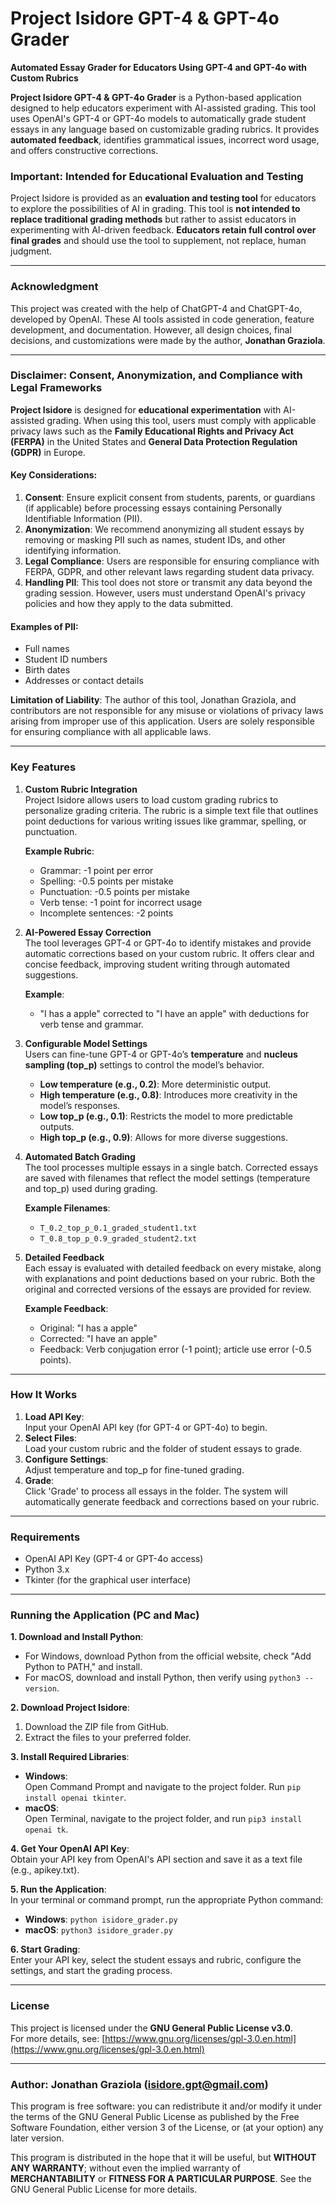 # Project Isidore GPT-4 & GPT-4o Grader

**Automated Essay Grader for Educators Using GPT-4 and GPT-4o with Custom Rubrics**

**Project Isidore GPT-4 & GPT-4o Grader** is a Python-based application designed to help educators experiment with AI-assisted grading. This tool uses OpenAI's GPT-4 or GPT-4o models to automatically grade student essays in any language based on customizable grading rubrics. It provides **automated feedback**, identifies grammatical issues, incorrect word usage, and offers constructive corrections.

### **Important: Intended for Educational Evaluation and Testing**

Project Isidore is provided as an **evaluation and testing tool** for educators to explore the possibilities of AI in grading. This tool is **not intended to replace traditional grading methods** but rather to assist educators in experimenting with AI-driven feedback. **Educators retain full control over final grades** and should use the tool to supplement, not replace, human judgment.

----------

### **Acknowledgment**

This project was created with the help of ChatGPT-4 and ChatGPT-4o, developed by OpenAI. These AI tools assisted in code generation, feature development, and documentation. However, all design choices, final decisions, and customizations were made by the author, **Jonathan Graziola**.

----------

### **Disclaimer: Consent, Anonymization, and Compliance with Legal Frameworks**

**Project Isidore** is designed for **educational experimentation** with AI-assisted grading. When using this tool, users must comply with applicable privacy laws such as the **Family Educational Rights and Privacy Act (FERPA)** in the United States and **General Data Protection Regulation (GDPR)** in Europe.

#### **Key Considerations**:

1.  **Consent**: Ensure explicit consent from students, parents, or guardians (if applicable) before processing essays containing Personally Identifiable Information (PII).
2.  **Anonymization**: We recommend anonymizing all student essays by removing or masking PII such as names, student IDs, and other identifying information.
3.  **Legal Compliance**: Users are responsible for ensuring compliance with FERPA, GDPR, and other relevant laws regarding student data privacy.
4.  **Handling PII**: This tool does not store or transmit any data beyond the grading session. However, users must understand OpenAI's privacy policies and how they apply to the data submitted.

#### **Examples of PII**:

-   Full names
-   Student ID numbers
-   Birth dates
-   Addresses or contact details

**Limitation of Liability**: The author of this tool, Jonathan Graziola, and contributors are not responsible for any misuse or violations of privacy laws arising from improper use of this application. Users are solely responsible for ensuring compliance with all applicable laws.

----------

### **Key Features**

1.  **Custom Rubric Integration**  
    Project Isidore allows users to load custom grading rubrics to personalize grading criteria. The rubric is a simple text file that outlines point deductions for various writing issues like grammar, spelling, or punctuation.
    
    **Example Rubric**:
    
    -   Grammar: -1 point per error
    -   Spelling: -0.5 points per mistake
    -   Punctuation: -0.5 points per mistake
    -   Verb tense: -1 point for incorrect usage
    -   Incomplete sentences: -2 points
2.  **AI-Powered Essay Correction**  
    The tool leverages GPT-4 or GPT-4o to identify mistakes and provide automatic corrections based on your custom rubric. It offers clear and concise feedback, improving student writing through automated suggestions.
    
    **Example**:
    
    -   "I has a apple" corrected to "I have an apple" with deductions for verb tense and grammar.
3.  **Configurable Model Settings**  
    Users can fine-tune GPT-4 or GPT-4o’s **temperature** and **nucleus sampling (top_p)** settings to control the model’s behavior.
    
    -   **Low temperature (e.g., 0.2)**: More deterministic output.
    -   **High temperature (e.g., 0.8)**: Introduces more creativity in the model’s responses.
    -   **Low top_p (e.g., 0.1)**: Restricts the model to more predictable outputs.
    -   **High top_p (e.g., 0.9)**: Allows for more diverse suggestions.
4.  **Automated Batch Grading**  
    The tool processes multiple essays in a single batch. Corrected essays are saved with filenames that reflect the model settings (temperature and top_p) used during grading.
    
    **Example Filenames**:
    
    -   `T_0.2_top_p_0.1_graded_student1.txt`
    -   `T_0.8_top_p_0.9_graded_student2.txt`
5.  **Detailed Feedback**  
    Each essay is evaluated with detailed feedback on every mistake, along with explanations and point deductions based on your rubric. Both the original and corrected versions of the essays are provided for review.
    
    **Example Feedback**:
    
    -   Original: "I has a apple"
    -   Corrected: "I have an apple"
    -   Feedback: Verb conjugation error (-1 point); article use error (-0.5 points).

----------

### **How It Works**

1.  **Load API Key**:  
    Input your OpenAI API key (for GPT-4 or GPT-4o) to begin.
2.  **Select Files**:  
    Load your custom rubric and the folder of student essays to grade.
3.  **Configure Settings**:  
    Adjust temperature and top_p for fine-tuned grading.
4.  **Grade**:  
    Click 'Grade' to process all essays in the folder. The system will automatically generate feedback and corrections based on your rubric.

----------

### **Requirements**

-   OpenAI API Key (GPT-4 or GPT-4o access)
-   Python 3.x
-   Tkinter (for the graphical user interface)

----------

### **Running the Application (PC and Mac)**

**1. Download and Install Python**:

-   For Windows, download Python from the official website, check "Add Python to PATH," and install.
-   For macOS, download and install Python, then verify using `python3 --version`.

**2. Download Project Isidore**:

1.  Download the ZIP file from GitHub.
2.  Extract the files to your preferred folder.

**3. Install Required Libraries**:

-   **Windows**:  
    Open Command Prompt and navigate to the project folder. Run `pip install openai tkinter`.
-   **macOS**:  
    Open Terminal, navigate to the project folder, and run `pip3 install openai tk`.

**4. Get Your OpenAI API Key**:  
Obtain your API key from OpenAI's API section and save it as a text file (e.g., apikey.txt).

**5. Run the Application**:  
In your terminal or command prompt, run the appropriate Python command:

-   **Windows**: `python isidore_grader.py`
-   **macOS**: `python3 isidore_grader.py`

**6. Start Grading**:  
Enter your API key, select the student essays and rubric, configure the settings, and start the grading process.

----------

### **License**

This project is licensed under the **GNU General Public License v3.0**.  
For more details, see: [https://www.gnu.org/licenses/gpl-3.0.en.html](https://www.gnu.org/licenses/gpl-3.0.en.html)

----------

### **Author**: Jonathan Graziola (isidore.gpt@gmail.com)

This program is free software: you can redistribute it and/or modify it under the terms of the GNU General Public License as published by the Free Software Foundation, either version 3 of the License, or (at your option) any later version.

This program is distributed in the hope that it will be useful, but **WITHOUT ANY WARRANTY**; without even the implied warranty of **MERCHANTABILITY** or **FITNESS FOR A PARTICULAR PURPOSE**. See the GNU General Public License for more details.
